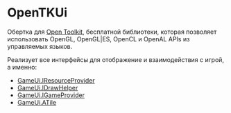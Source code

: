 # OpenTKUi #

Обертка для [Open Toolkit](http://www.opentk.com/), бесплатной библиотеки, которая позволяет использовать OpenGL, OpenGL|ES, OpenCL и OpenAL APIs из управляемых языков.

Реализует все интерфейсы для отображение и взаимодействия с игрой, а именно:

  * [GameUi.IResourceProvider](IResourceProvider.md)
  * [GameUi.IDrawHelper](IDrawHelper.md)
  * [GameUi.IGameProvider](IGameProvider.md)
  * [GameUi.ATile](ATile.md)